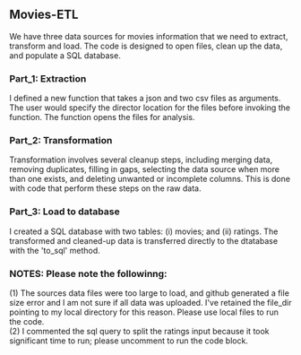 ## Movies-ETL  
We have three data sources for movies information that we need to extract, transform and load. The code is designed to open files, clean up the data, and populate a SQL database.

### Part_1: Extraction  
I defined a new function that takes a json and two csv files as arguments. The user would specify the director location for the files before invoking the function. The function opens the files for analysis.  

### Part_2: Transformation  
Transformation involves several cleanup steps, including merging data, removing duplicates, filling in gaps, selecting the data source when more than one exists, and deleting unwanted or incomplete columns. This is done with code that perform these steps on the raw data.  

### Part_3: Load to database
I created a SQL database with two tables: (i) movies; and (ii) ratings. The transformed and cleaned-up data is transferred directly to the dtatabase with the 'to_sql' method.  

### NOTES: Please note the followinng:
(1) The sources data files were too large to load, and github generated a file size error and I am not sure if all data was uploaded. I've retained the file_dir pointing to my local directory for this reason. Please use local files to run the code.  
(2) I commented the sql query to split the ratings input because it took significant time to run; please uncomment to run the code block.  

